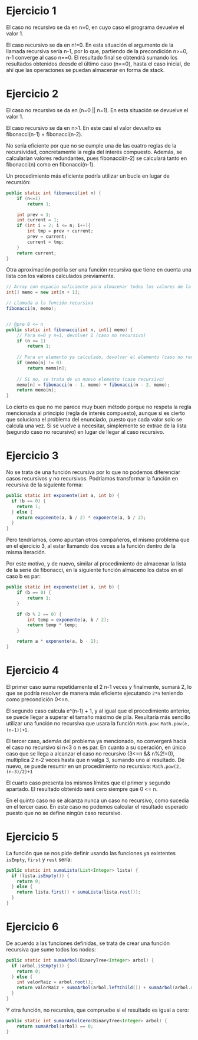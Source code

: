 # Ejercicio 1
El caso no recursivo se da en n=0, en cuyo caso el programa devuelve el valor 1.

El caso recursivo se da en n!=0. En esta situación el argumento de la llamada recursiva sería n-1, por lo que, partiendo de la precondición n>=0, n-1 converge al caso n==0. El resultado final se obtendrá sumando los resultados obtenidos deesde el último caso (n==0), hasta el caso inicial, de ahí que las operaciones se puedan almacenar en forma de stack.

# Ejercicio 2
El caso no recursivo se da en (n=0 || n=1). En esta situación se devuelve el valor 1.

El caso recursivo se da en n>1. En este casi el valor devuelto es fibonacci(n-1) + fibonacci(n-2).

No sería eficiente por que no se cumple una de las cuatro reglas de la recursividad, concretamente la regla del interés compuesto. Además, se calcularían valores redundantes, pues fibonacci(n-2) se calculará tanto en fibonacci(n) como en fibonacci(n-1).

Un procedimiento más eficiente podría utilizar un bucle en lugar de recursión:
```java
public static int fibonacci(int n) {
    if (n<=1)
        return 1;

    int prev = 1;
    int current = 1;
    if (int i = 2; i <= n; i++){
        int tmp = prev + current;
        prev = current;
        current = tmp;
    }
    return current;
}
```

Otra aproximación podría ser una función recursiva que tiene en cuenta una lista con los valores calculados previamente. 
```java
// Array con espacio suficiente para almacenar todos los valores de la serie hasta el valor a calcular
int[] memo = new int[n + 1]; 

// Llamada a la función recursiva
fibonacci(n, memo);


// @pre 0 <= n
public static int fibonacci(int n, int[] memo) {
    // Para n=0 y n=1, devolver 1 (caso no recursivo)
    if (n <= 1)
        return 1;
    
    // Para un elemento ya calculado, devolver el elemento (caso no recursivo)
    if (memo[n] != 0)
        return memo[n];
    
    // Si no, se trata de un nuevo elemento (caso recursivo)
    memo[n] = fibonacci(n - 1, memo) + fibonacci(n - 2, memo);
    return memo[n];
}
```
Lo cierto es que no me parece muy buen método porque no respeta la regla mencionada al principio (regla de interés compuesto), aunque si es cierto que soluciona el problema del enunciado, puesto que cada valor solo se calcula una vez. Si se vuelve a necesitar, simplemente se extrae de la lista (segundo caso no recursivo) en lugar de llegar al caso recursivo.

# Ejercicio 3
No se trata de una función recursiva por lo que no podemos diferenciar casos recursivos y no recursivos.
Podríamos transformar la función en recursiva de la siguiente forma:
```java
public static int exponente(int a, int b) {
  if (b == 0) {
    return 1;
  } else {
    return exponente(a, b / 2) * exponente(a, b / 2);
  }
}
```
Pero tendríamos, como apuntan otros compañeros, el mismo problema que en el ejercicio 3, al estar llamando dos veces a la función dentro de la misma iteración.

Por este motivo, y de nuevo, similar al procedimiento de almacenar la lista de la serie de fibonacci, en la siguiente función almaceno los datos en el caso b es par:
```java
public static int exponente(int a, int b) {
    if (b == 0) {
        return 1;
    }

    if (b % 2 == 0) {
        int temp = exponente(a, b / 2);
        return temp * temp;
    }

    return a * exponente(a, b - 1);
}
```

# Ejercicio 4
El primer caso suma repetidamente el 2 n-1 veces y finalmente, sumará 2, lo que se podría resolver de manera más eficiente ejecutando `2*n` teniendo como precondición 0<=n.

El segundo caso calcula e^(n-1) + 1, y al igual que el procedimiento anterior, se puede llegar a superar el tamaño máximo de pila. Resultaría más sencillo utilizar una función no recursiva que usara la función `Math.pow`: `Math.pow(e, (n-1))+1`.

El tercer caso, además del problema ya mencionado, no convergerá hacia el caso no recursivo si n<3 o n es par. En cuanto a su operación, en único caso que se llega a alcanzar el caso no recursivo (3<=n && n%2!=0), multiplica 2 n-2 veces hasta que n valga 3, sumando uno al resultado. De nuevo, se puede resumir en un procedimiento no recursivo: `Math.pow(2, (n-3)/2)+1`

El cuarto caso presenta los mismos límites que el primer y segundo apartado. El resultado obtenido será cero siempre que 0 <= n.

En el quinto caso no se alcanza nunca un caso no recursivo, como sucedía en el tercer caso. En este caso no podemos calcular el resultado esperado puesto que no se define ningún caso recursivo.

# Ejercicio 5
La función que se nos pide definir usando las funciones ya existentes `isEmpty`, `first` y `rest` sería:
```java
public static int sumaLista(List<Integer> lista) {
  if (lista.isEmpty()) {
    return 0;
  } else {
    return lista.first() + sumaLista(lista.rest());
  }
}
```

# Ejercicio 6
De acuerdo a las funciones definidas, se trata de crear una función recursiva que sume todos los nodos:
```java
public static int sumaArbol(BinaryTree<Integer> arbol) {
  if (arbol.isEmpty()) {
    return 0;
  } else {
    int valorRaiz = arbol.root();
    return valorRaiz + sumaArbol(arbol.leftChild()) + sumaArbol(arbol.rightChild());
  }
}
```
Y otra función, no recursiva, que compruebe si el resultado es igual a cero:
```java
public static int sumarArbolCero(BinaryTree<Integer> arbol) {
    return sumaArbol(arbol) == 0;
}
```


